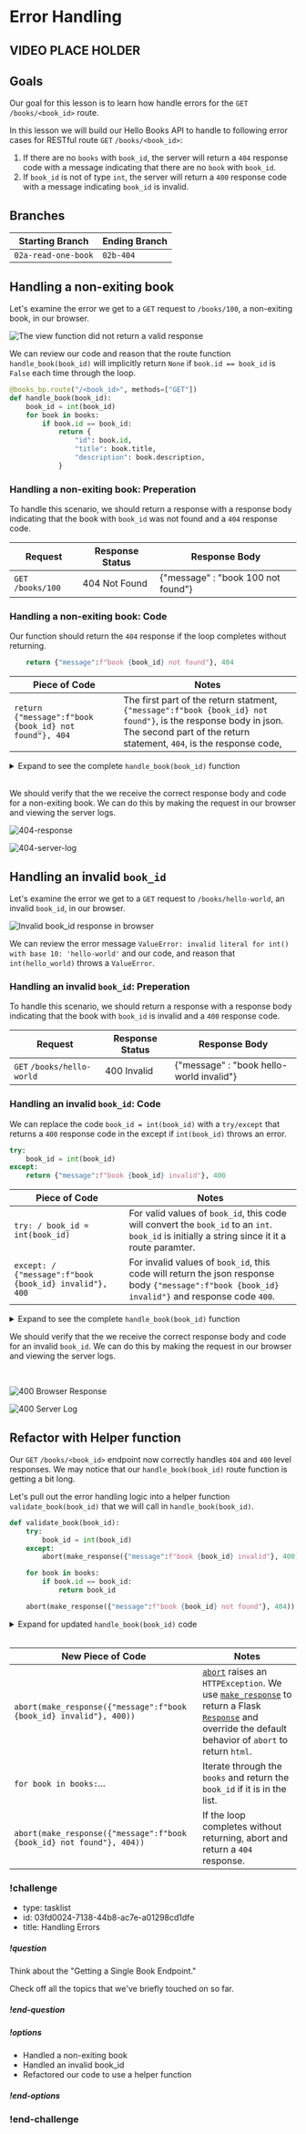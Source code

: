 # Error Handling

## VIDEO PLACE HOLDER

## Goals

Our goal for this lesson is to learn how handle errors for the `GET` `/books/<book_id>` route.

In this lesson we will build our Hello Books API to handle to following error cases for RESTful route `GET` `/books/<book_id>`:

1. If there are no `books` with `book_id`, the server will return a `404` response code with a message indicating that there are no `book` with `book_id`. 
1. If `book_id` is not of type `int`, the server will return a `400` response code with a message indicating `book_id` is invalid.

## Branches

| Starting Branch | Ending Branch|
|--|--|
|`02a-read-one-book` |`02b-404`|

## Handling a non-exiting book

Let's examine the error we get to a `GET` request to `/books/100`, a non-exiting book, in our browser.

![The view function did not return a valid response](../assets/api-2-read-error/404_view_function_did_not_return_a_valid_response.png)

We can review our code and reason that the route function `handle_book(book_id)` will implicitly return `None` if `book.id == book_id` is `False` each time through the loop.

```python  
@books_bp.route("/<book_id>", methods=["GET"])
def handle_book(book_id):
    book_id = int(book_id)
    for book in books:
        if book.id == book_id:
            return {
                "id": book.id,
                "title": book.title,
                "description": book.description,
            }
```

### Handling a non-exiting book: Preperation

To handle this scenario, we should return a response with a response body indicating that the book with `book_id` was not found and a `404` response code.

|Request|Response Status |	Response Body|
|--|-- | --|
|`GET` `/books/100`|404 Not Found | {"message" : "book 100 not found"}  |

### Handling a non-exiting book: Code

Our function should return the `404` response if the loop completes without returning.

```python  
    return {"message":f"book {book_id} not found"}, 404
```

| Piece of Code | Notes |
|--|--|
|`return {"message":f"book {book_id} not found"}, 404`|The first part of the return statment, `{"message":f"book {book_id} not found"}`, is the response body in json. The second part of the return statement, `404`, is the response code, |

<details>
    <summary>Expand to see the complete <code>handle_book(book_id)</code> function</summary>

```python
@books_bp.route("/<book_id>", methods=["GET"])
def handle_book(book_id):
book_id = int(book_id)
for book in books:
    if book.id == book_id:
        return {
            "id": book.id,
            "title": book.title,
            "description": book.description,
        }

return {"message":f"book {book_id} not found"}, 404
```

</details>

<br>

We should verify that the we receive the correct response body and code for a non-exiting book. We can do this by making the request in our browser and viewing the server logs.

![404-response](../assets/api-2-read-error/404-response.png)

![404-server-log](../assets/api-2-read-error/404-server-log.png)

## Handling an invalid `book_id`

Let's examine the error we get to a `GET` request to `/books/hello-world`, an invalid `book_id`, in our browser.

![Invalid book_id response in browser](../assets/api-2-read-error/400-invalid-book-error.png)

We can review the error message `ValueError: invalid literal for int() with base 10: 'hello-world'` and our code, and reason that `int(hello_world)` throws a `ValueError`.

### Handling an invalid `book_id`: Preperation

To handle this scenario, we should return a response with a response body indicating that the book with `book_id` is invalid and a `400` response code.

|Request|Response Status |	Response Body|
|--|-- | --|
|`GET` `/books/hello-world`|400 Invalid | {"message" : "book hello-world invalid"}  |

### Handling an invalid `book_id`: Code

We can replace the code `book_id = int(book_id)` with a `try/except` that returns a `400` response code in the except if `int(book_id)` throws an error.

```python
try:
    book_id = int(book_id)
except:
    return {"message":f"book {book_id} invalid"}, 400
```

| Piece of Code | Notes |
|--|--|
|`try: / book_id = int(book_id)`|For valid values of `book_id`, this code will convert the `book_id` to an `int`. `book_id` is initially a string since it it a route paramter.|
|`except: / {"message":f"book {book_id} invalid"}, 400`|For invalid values of `book_id`, this code will return the json response body `{"message":f"book {book_id} invalid"}` and response code `400`.|

<details>
    <summary>Expand to see the complete <code>handle_book(book_id)</code> function</summary>

```python  
@books_bp.route("/<book_id>", methods=["GET"])
def handle_book(book_id):
    try:
        book_id = int(book_id)
    except:
        return {"message":f"book {book_id} invalid"}, 400


    for book in books:
        if book.id == book_id:
            return {
                "id": book.id,
                "title": book.title,
                "description": book.description,
            }

    return {"message":f"book {book_id} not found"}, 404
```
</details>

We should verify that the we receive the correct response body and code for an invalid `book_id`. We can do this by making the request in our browser and viewing the server logs.

<br>

![400 Browser Response](../assets/api-2-read-error/400-response.png)

![400 Server Log](../assets/api-2-read-error/400-server-log.png)

## Refactor with Helper function

Our `GET` `/books/<book_id>` endpoint now correctly handles `404` and `400` level responses. We may notice that our `handle_book(book_id)` route function is getting a bit long. 

Let's pull out the error handling logic into a helper function `validate_book(book_id)` that we will call in `handle_book(book_id)`.

```python 
def validate_book(book_id):
    try:
        book_id = int(book_id)
    except:
        abort(make_response({"message":f"book {book_id} invalid"}, 400))

    for book in books:
        if book.id == book_id:
            return book_id

    abort(make_response({"message":f"book {book_id} not found"}, 404))
```

<details>
    <summary>Expand for updated <code>handle_book(book_id)</code> code</summary>

```python
@books_bp.route("/<book_id>", methods=["GET"])
def handle_book(book_id):
    validate_book(book_id)

    for book in books:
        if book.id == book_id:
            return {
                "id": book.id,
                "title": book.title,
                "description": book.description,
            }
```
</details>
<br>

| New Piece of Code | Notes |
|--|--|
|`abort(make_response({"message":f"book {book_id} invalid"}, 400))`|[`abort`](https://flask.palletsprojects.com/en/1.1.x/api/#flask.abort) raises an `HTTPException`. We use [`make_response`](https://flask.palletsprojects.com/en/2.0.x/api/#flask.make_response) to return a Flask [`Response`](https://flask.palletsprojects.com/en/1.1.x/api/#response-objects) and override the default behavior of `abort` to return `html`.|
|`for book in books:`...|Iterate through the `books` and return the `book_id` if it is in the list.|
|`abort(make_response({"message":f"book {book_id} not found"}, 404))`|If the loop completes without returning, abort and return a `404` response.|

<!-- prettier-ignore-start -->
### !challenge
* type: tasklist
* id: 03fd0024-7138-44b8-ac7e-a01298cd1dfe
* title: Handling Errors
##### !question

Think about the "Getting a Single Book Endpoint."

Check off all the topics that we've briefly touched on so far.

##### !end-question
##### !options

* Handled a non-exiting book
* Handled an invalid book_id
* Refactored our code to use a helper function

##### !end-options
### !end-challenge
<!-- prettier-ignore-end -->